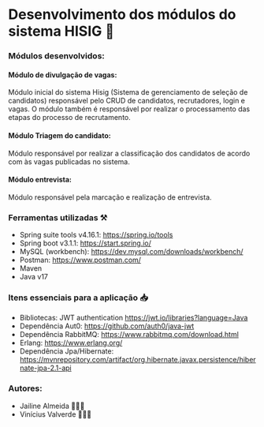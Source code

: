 # Desenvolvimento dos módulos do sistema HISIG 🌌

### Módulos desenvolvidos:

#### Módulo de divulgação de vagas:
Módulo inicial do sistema Hisig (Sistema de gerenciamento de seleção de candidatos) responsável pelo CRUD de candidatos, 
recrutadores, login e vagas. O módulo também é responsável por realizar o processamento das etapas do processo de recrutamento.

#### Módulo Triagem do candidato:
Módulo responsável por realizar a classificação dos candidatos de acordo com às vagas publicadas no sistema.

#### Módulo entrevista: 
Módulo responsável pela marcação e realização de entrevista.

### Ferramentas utilizadas ⚒️
* Spring suite tools v4.16.1: https://spring.io/tools
* Spring boot v3.1.1: https://start.spring.io/
* MySQL (workbench):  https://dev.mysql.com/downloads/workbench/
* Postman: https://www.postman.com/
* Maven
* Java v17 

### Itens essenciais para a aplicação 📥
* Bibliotecas: JWT authentication https://jwt.io/libraries?language=Java
* Dependência Aut0: https://github.com/auth0/java-jwt
* Dependência RabbitMQ: https://www.rabbitmq.com/download.html
* Erlang: https://www.erlang.org/
* Dependência Jpa/Hibernate: https://mvnrepository.com/artifact/org.hibernate.javax.persistence/hibernate-jpa-2.1-api

### Autores: 
* Jailine Almeida 👩🏻‍💻
*  Vinícius Valverde 👨🏻‍💻


